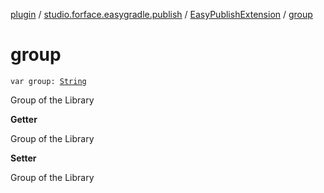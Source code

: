 [plugin](../../index.md) / [studio.forface.easygradle.publish](../index.md) / [EasyPublishExtension](index.md) / [group](./group.md)

# group

`var group: `[`String`](https://kotlinlang.org/api/latest/jvm/stdlib/kotlin/-string/index.html)

Group of the Library

**Getter**

Group of the Library

**Setter**

Group of the Library

